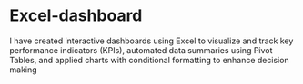 # Excel-dashboard
I have created interactive dashboards using Excel to visualize and track key performance indicators (KPIs), automated data summaries using Pivot Tables, and applied charts with conditional formatting to enhance decision making
